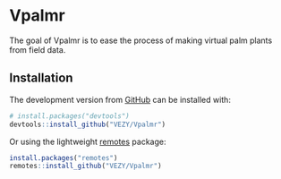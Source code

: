 
<!-- README.md is generated from README.Rmd. Please edit that file -->
Vpalmr
======

The goal of Vpalmr is to ease the process of making virtual palm plants from field data.

Installation
------------

The development version from [GitHub](https://github.com/) can be installed with:

``` r
# install.packages("devtools")
devtools::install_github("VEZY/Vpalmr")
```

Or using the lightweight [remotes](https://github.com/r-lib/remotes#readme) package:

``` r
install.packages("remotes")
remotes::install_github("VEZY/Vpalmr")
```
